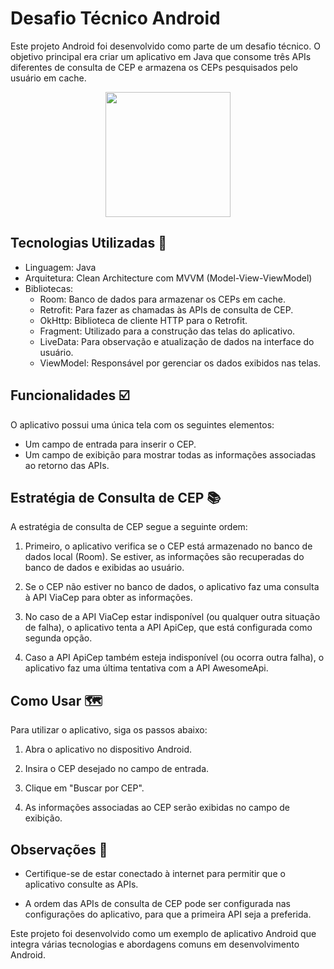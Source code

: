 # Desafio Técnico Android

Este projeto Android foi desenvolvido como parte de um desafio técnico. O objetivo principal era criar um aplicativo em Java que consome três APIs diferentes de consulta de CEP e armazena os CEPs pesquisados pelo usuário em cache. 

<div align="center">
<img src="https://github.com/alini159/maps_project/assets/44498505/59407ace-ba13-4700-b04b-843d8b9a33c3" width="200px" />
</div>

## Tecnologias Utilizadas 🚀

- Linguagem: Java
- Arquitetura: Clean Architecture com MVVM (Model-View-ViewModel)
- Bibliotecas:
  - Room: Banco de dados para armazenar os CEPs em cache.
  - Retrofit: Para fazer as chamadas às APIs de consulta de CEP.
  - OkHttp: Biblioteca de cliente HTTP para o Retrofit.
  - Fragment: Utilizado para a construção das telas do aplicativo.
  - LiveData: Para observação e atualização de dados na interface do usuário.
  - ViewModel: Responsável por gerenciar os dados exibidos nas telas.

## Funcionalidades ☑️

O aplicativo possui uma única tela com os seguintes elementos:

- Um campo de entrada para inserir o CEP.
- Um campo de exibição para mostrar todas as informações associadas ao retorno das APIs.

## Estratégia de Consulta de CEP 📚

A estratégia de consulta de CEP segue a seguinte ordem:

1. Primeiro, o aplicativo verifica se o CEP está armazenado no banco de dados local (Room). Se estiver, as informações são recuperadas do banco de dados e exibidas ao usuário.

2. Se o CEP não estiver no banco de dados, o aplicativo faz uma consulta à API ViaCep para obter as informações. 

3. No caso de a API ViaCep estar indisponível (ou qualquer outra situação de falha), o aplicativo tenta a API ApiCep, que está configurada como segunda opção.

4. Caso a API ApiCep também esteja indisponível (ou ocorra outra falha), o aplicativo faz uma última tentativa com a API AwesomeApi.

## Como Usar 🗺️

Para utilizar o aplicativo, siga os passos abaixo:

1. Abra o aplicativo no dispositivo Android.

2. Insira o CEP desejado no campo de entrada.

3. Clique em "Buscar por CEP".

4. As informações associadas ao CEP serão exibidas no campo de exibição.

## Observações 🌱

- Certifique-se de estar conectado à internet para permitir que o aplicativo consulte as APIs.

- A ordem das APIs de consulta de CEP pode ser configurada nas configurações do aplicativo, para que a primeira API seja a preferida.

Este projeto foi desenvolvido como um exemplo de aplicativo Android que integra várias tecnologias e abordagens comuns em desenvolvimento Android.

